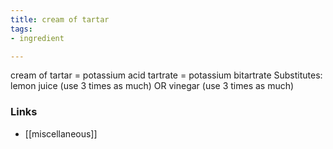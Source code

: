 ```yaml
---
title: cream of tartar
tags:
- ingredient

---
```

cream of tartar = potassium acid tartrate = potassium bitartrate Substitutes: lemon juice (use 3 times as much) OR vinegar (use 3 times as much)

### Links

* [[miscellaneous]]
